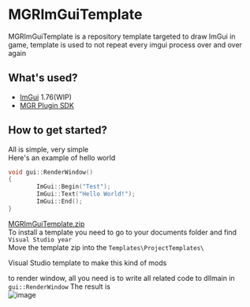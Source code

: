 # MGRImGuiTemplate
MGRImGuiTemplate is a repository template targeted to draw ImGui in game, template is used to not repeat every imgui process over and over again

## What's used?
- [ImGui](https://github.com/ocornut/imgui) 1.76(WIP)
- [MGR Plugin SDK](https://github.com/Frouk3/mgr-plugin-sdk)

## How to get started?
All is simple, very simple<br/>
Here's an example of hello world
```cpp
void gui::RenderWindow()
{
        ImGui::Begin("Test");
        ImGui::Text("Hello World!");
        ImGui::End();
}
```
[MGRImGuiTemplate.zip](https://github.com/user-attachments/files/22043278/MGRImGuiTemplate.zip)<br />
To install a template you need to go to your documents folder and find `Visual Studio year` <br/>
Move the template zip into the `Templates\ProjectTemplates\`

Visual Studio template to make this kind of mods

to render window, all you need is to write all related code to dllmain in `gui::RenderWindow`
The result is<br/>
![image](https://github.com/Frouk3/MGRImGuiTemplate/assets/68140414/fd3ba97e-fb05-47bc-bc7b-a1a402dadd01)

